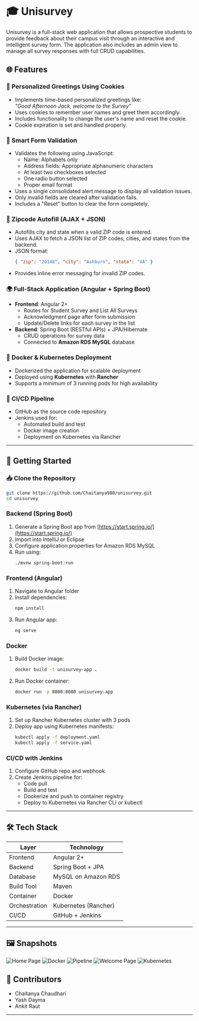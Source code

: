 
# 🎓 Unisurvey

Unisurvey is a full-stack web application that allows prospective students to provide feedback about their campus visit through an interactive and intelligent survey form. The application also includes an admin view to manage all survey responses with full CRUD capabilities.

## 🌐 Features

### 💬 Personalized Greetings Using Cookies
- Implements time-based personalized greetings like:  
  _"Good Afternoon Jack, welcome to the Survey"_
- Uses cookies to remember user names and greet them accordingly.
- Includes functionality to change the user's name and reset the cookie.
- Cookie expiration is set and handled properly.

### 📝 Smart Form Validation
- Validates the following using JavaScript:
  - Name: Alphabets only
  - Address fields: Appropriate alphanumeric characters
  - At least two checkboxes selected
  - One radio button selected
  - Proper email format
- Uses a single consolidated alert message to display all validation issues.
- Only invalid fields are cleared after validation fails.
- Includes a "Reset" button to clear the form completely.

### 📡 Zipcode Autofill (AJAX + JSON)
- Autofills city and state when a valid ZIP code is entered.
- Uses AJAX to fetch a JSON list of ZIP codes, cities, and states from the backend.
- JSON format:  
  ```json
  { "zip": "20148", "city": "Ashburn", "state": "VA" }
  ```
- Provides inline error messaging for invalid ZIP codes.

### 🌍 Full-Stack Application (Angular + Spring Boot)
- **Frontend**: Angular 2+  
  - Routes for Student Survey and List All Surveys
  - Acknowledgment page after form submission
  - Update/Delete links for each survey in the list
- **Backend**: Spring Boot (RESTful APIs) + JPA/Hibernate
  - CRUD operations for survey data
  - Connected to **Amazon RDS MySQL** database

### 🐳 Docker & Kubernetes Deployment
- Dockerized the application for scalable deployment
- Deployed using **Kubernetes** with **Rancher**
- Supports a minimum of 3 running pods for high availability

### 🔁 CI/CD Pipeline
- GitHub as the source code repository
- Jenkins used for:
  - Automated build and test
  - Docker image creation
  - Deployment on Kubernetes via Rancher

---

## 🚀 Getting Started


### 📥 Clone the Repository

```bash
git clone https://github.com/Chaitanya980/unisurvey.git
cd unisurvey
```

### Backend (Spring Boot)

1. Generate a Spring Boot app from [https://start.spring.io/](https://start.spring.io/)
2. Import into IntelliJ or Eclipse
3. Configure application.properties for Amazon RDS MySQL
4. Run using:
   ```bash
   ./mvnw spring-boot:run
   ```

### Frontend (Angular)

1. Navigate to Angular folder
2. Install dependencies:
   ```bash
   npm install
   ```
3. Run Angular app:
   ```bash
   ng serve
   ```

### Docker

1. Build Docker image:
   ```bash
   docker build -t unisurvey-app .
   ```
2. Run Docker container:
   ```bash
   docker run -p 8080:8080 unisurvey-app
   ```

### Kubernetes (via Rancher)

1. Set up Rancher Kubernetes cluster with 3 pods
2. Deploy app using Kubernetes manifests:
   ```bash
   kubectl apply -f deployment.yaml
   kubectl apply -f service.yaml
   ```

### CI/CD with Jenkins

1. Configure GitHub repo and webhook
2. Create Jenkins pipeline for:
   - Code pull
   - Build and test
   - Dockerize and push to container registry
   - Deploy to Kubernetes via Rancher CLI or kubectl

---

## 🛠️ Tech Stack

| Layer       | Technology          |
|-------------|---------------------|
| Frontend    | Angular 2+          |
| Backend     | Spring Boot + JPA   |
| Database    | MySQL on Amazon RDS |
| Build Tool  | Maven               |
| Container   | Docker              |
| Orchestration | Kubernetes (Rancher) |
| CI/CD       | GitHub + Jenkins    |

---
## 🖼️ Snapshots

![Home Page](snapshots/Home.png)
![Docker](snapshots/Docker.jpg)
![Pipeline](snapshots/Pipeline.png)
![Welcome Page](snapshots/Welcome.png)
![Kubernetes](snapshots/kubernetes.png)


## 👥 Contributors

- Chaitanya Chaudhari
- Yash Dayma
- Ankit Raut

---

